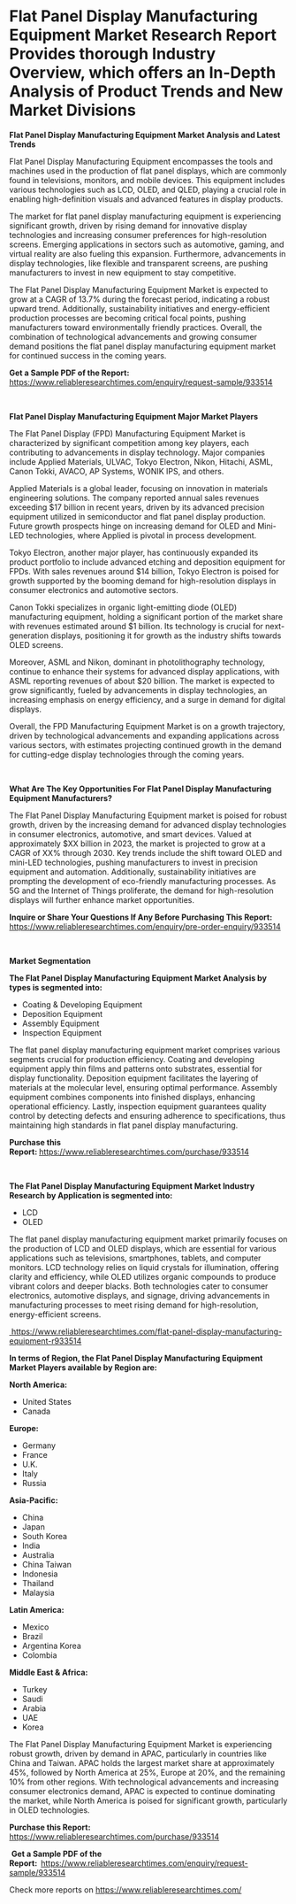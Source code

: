 <p><h1>Flat Panel Display Manufacturing Equipment Market Research Report Provides thorough Industry Overview, which offers an In-Depth Analysis of Product Trends and New Market Divisions</h1></p><p><strong>Flat Panel Display Manufacturing Equipment Market Analysis and Latest Trends</strong></p>
<p><p>Flat Panel Display Manufacturing Equipment encompasses the tools and machines used in the production of flat panel displays, which are commonly found in televisions, monitors, and mobile devices. This equipment includes various technologies such as LCD, OLED, and QLED, playing a crucial role in enabling high-definition visuals and advanced features in display products.</p><p>The market for flat panel display manufacturing equipment is experiencing significant growth, driven by rising demand for innovative display technologies and increasing consumer preferences for high-resolution screens. Emerging applications in sectors such as automotive, gaming, and virtual reality are also fueling this expansion. Furthermore, advancements in display technologies, like flexible and transparent screens, are pushing manufacturers to invest in new equipment to stay competitive.</p><p>The Flat Panel Display Manufacturing Equipment Market is expected to grow at a CAGR of 13.7% during the forecast period, indicating a robust upward trend. Additionally, sustainability initiatives and energy-efficient production processes are becoming critical focal points, pushing manufacturers toward environmentally friendly practices. Overall, the combination of technological advancements and growing consumer demand positions the flat panel display manufacturing equipment market for continued success in the coming years.</p></p>
<p><strong>Get a Sample PDF of the Report:&nbsp;</strong> <a href="https://www.reliableresearchtimes.com/enquiry/request-sample/933514?utm_campaign=3101&utm_medium=2&utm_source=Github&utm_content=ia&utm_term=07032025&utm_id=flat-panel-display-manufacturing-equipment">https://www.reliableresearchtimes.com/enquiry/request-sample/933514</a></p>
<p>&nbsp;</p>
<p><strong>Flat Panel Display Manufacturing Equipment Major Market Players</strong></p>
<p><p>The Flat Panel Display (FPD) Manufacturing Equipment Market is characterized by significant competition among key players, each contributing to advancements in display technology. Major companies include Applied Materials, ULVAC, Tokyo Electron, Nikon, Hitachi, ASML, Canon Tokki, AVACO, AP Systems, WONIK IPS, and others.</p><p>Applied Materials is a global leader, focusing on innovation in materials engineering solutions. The company reported annual sales revenues exceeding $17 billion in recent years, driven by its advanced precision equipment utilized in semiconductor and flat panel display production. Future growth prospects hinge on increasing demand for OLED and Mini-LED technologies, where Applied is pivotal in process development.</p><p>Tokyo Electron, another major player, has continuously expanded its product portfolio to include advanced etching and deposition equipment for FPDs. With sales revenues around $14 billion, Tokyo Electron is poised for growth supported by the booming demand for high-resolution displays in consumer electronics and automotive sectors.</p><p>Canon Tokki specializes in organic light-emitting diode (OLED) manufacturing equipment, holding a significant portion of the market share with revenues estimated around $1 billion. Its technology is crucial for next-generation displays, positioning it for growth as the industry shifts towards OLED screens.</p><p>Moreover, ASML and Nikon, dominant in photolithography technology, continue to enhance their systems for advanced display applications, with ASML reporting revenues of about $20 billion. The market is expected to grow significantly, fueled by advancements in display technologies, an increasing emphasis on energy efficiency, and a surge in demand for digital displays.</p><p>Overall, the FPD Manufacturing Equipment Market is on a growth trajectory, driven by technological advancements and expanding applications across various sectors, with estimates projecting continued growth in the demand for cutting-edge display technologies through the coming years.</p></p>
<p>&nbsp;</p>
<p><strong>What Are The Key Opportunities For Flat Panel Display Manufacturing Equipment Manufacturers?</strong></p>
<p><p>The Flat Panel Display Manufacturing Equipment market is poised for robust growth, driven by the increasing demand for advanced display technologies in consumer electronics, automotive, and smart devices. Valued at approximately $XX billion in 2023, the market is projected to grow at a CAGR of XX% through 2030. Key trends include the shift toward OLED and mini-LED technologies, pushing manufacturers to invest in precision equipment and automation. Additionally, sustainability initiatives are prompting the development of eco-friendly manufacturing processes. As 5G and the Internet of Things proliferate, the demand for high-resolution displays will further enhance market opportunities.</p></p>
<p><strong>Inquire or Share Your Questions If Any Before Purchasing This Report:</strong> <a href="https://www.reliableresearchtimes.com/enquiry/pre-order-enquiry/933514?utm_campaign=3101&utm_medium=2&utm_source=Github&utm_content=ia&utm_term=07032025&utm_id=flat-panel-display-manufacturing-equipment">https://www.reliableresearchtimes.com/enquiry/pre-order-enquiry/933514</a></p>
<p>&nbsp;</p>
<p><strong>Market Segmentation</strong></p>
<p><strong>The Flat Panel Display Manufacturing Equipment Market Analysis by types is segmented into:</strong></p>
<p><ul><li>Coating & Developing Equipment</li><li>Deposition Equipment</li><li>Assembly Equipment</li><li>Inspection Equipment</li></ul></p>
<p><p>The flat panel display manufacturing equipment market comprises various segments crucial for production efficiency. Coating and developing equipment apply thin films and patterns onto substrates, essential for display functionality. Deposition equipment facilitates the layering of materials at the molecular level, ensuring optimal performance. Assembly equipment combines components into finished displays, enhancing operational efficiency. Lastly, inspection equipment guarantees quality control by detecting defects and ensuring adherence to specifications, thus maintaining high standards in flat panel display manufacturing.</p></p>
<p><strong>Purchase this Report:&nbsp;</strong><a href="https://www.reliableresearchtimes.com/purchase/933514?utm_campaign=3101&utm_medium=2&utm_source=Github&utm_content=ia&utm_term=07032025&utm_id=flat-panel-display-manufacturing-equipment">https://www.reliableresearchtimes.com/purchase/933514</a></p>
<p>&nbsp;</p>
<p><strong>The Flat Panel Display Manufacturing Equipment Market Industry Research by Application is segmented into:</strong></p>
<p><ul><li>LCD</li><li>OLED</li></ul></p>
<p><p>The flat panel display manufacturing equipment market primarily focuses on the production of LCD and OLED displays, which are essential for various applications such as televisions, smartphones, tablets, and computer monitors. LCD technology relies on liquid crystals for illumination, offering clarity and efficiency, while OLED utilizes organic compounds to produce vibrant colors and deeper blacks. Both technologies cater to consumer electronics, automotive displays, and signage, driving advancements in manufacturing processes to meet rising demand for high-resolution, energy-efficient screens.</p></p>
<p><a href="https://www.reliableresearchtimes.com/flat-panel-display-manufacturing-equipment-r933514?utm_campaign=3101&utm_medium=2&utm_source=Github&utm_content=ia&utm_term=07032025&utm_id=flat-panel-display-manufacturing-equipment">&nbsp;https://www.reliableresearchtimes.com/flat-panel-display-manufacturing-equipment-r933514</a></p>
<p><strong>In terms of Region, the Flat Panel Display Manufacturing Equipment Market Players available by Region are:</strong></p>
<p>
    <p> <strong> North America: </strong>
        <ul>
            <li>United States</li>
            <li>Canada</li>
        </ul>
        </p> 
    <p> <strong> Europe: </strong>
        <ul>
            <li>Germany</li>
            <li>France</li>
            <li>U.K.</li>
            <li>Italy</li>
            <li>Russia</li>
        </ul>
        </p> 
    <p> <strong> Asia-Pacific: </strong>
        <ul>
            <li>China</li>
            <li>Japan</li>
            <li>South Korea</li>
            <li>India</li>
            <li>Australia</li>
            <li>China Taiwan</li>
            <li>Indonesia</li>
            <li>Thailand</li>
            <li>Malaysia</li>
        </ul>
        </p> 
    <p> <strong> Latin America: </strong>
        <ul>
            <li>Mexico</li>
            <li>Brazil</li>
            <li>Argentina Korea</li>
            <li>Colombia</li>
        </ul>
        </p> 
    <p> <strong> Middle East & Africa: </strong>
        <ul>
            <li>Turkey</li>
            <li>Saudi</li>
            <li>Arabia</li>
            <li>UAE</li>
            <li>Korea</li>
        </ul>
    </p>
    </p>
<p><p>The Flat Panel Display Manufacturing Equipment Market is experiencing robust growth, driven by demand in APAC, particularly in countries like China and Taiwan. APAC holds the largest market share at approximately 45%, followed by North America at 25%, Europe at 20%, and the remaining 10% from other regions. With technological advancements and increasing consumer electronics demand, APAC is expected to continue dominating the market, while North America is poised for significant growth, particularly in OLED technologies.</p></p>
<p><strong>Purchase this Report: </strong><a href="https://www.reliableresearchtimes.com/purchase/933514?utm_campaign=3101&utm_medium=2&utm_source=Github&utm_content=ia&utm_term=07032025&utm_id=flat-panel-display-manufacturing-equipment">https://www.reliableresearchtimes.com/purchase/933514</a></p>
<p>&nbsp;<strong>Get a Sample PDF of the Report:&nbsp;&nbsp;</strong><a href="https://www.reliableresearchtimes.com/enquiry/request-sample/933514?utm_campaign=3101&utm_medium=2&utm_source=Github&utm_content=ia&utm_term=07032025&utm_id=flat-panel-display-manufacturing-equipment">https://www.reliableresearchtimes.com/enquiry/request-sample/933514</a></p>
<p><strong></strong></p>
<p>Check more reports on <a href="https://www.reliableresearchtimes.com/?utm_campaign=3101&utm_medium=2&utm_source=Github&utm_content=ia&utm_term=07032025&utm_id=flat-panel-display-manufacturing-equipment">https://www.reliableresearchtimes.com/</a></p>